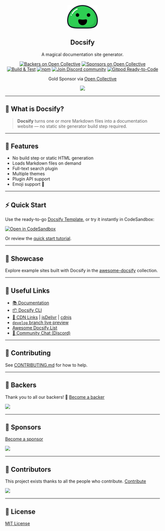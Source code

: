 <p align="center">
  <a href="https://docsify.js.org">
    <img alt="Docsify" src="./docs/_media/icon.svg" width="100">
  </a>
</p>

<h2 align="center">Docsify</h2>
<p align="center">A magical documentation site generator.</p>

<p align="center">
  <a href="#backers"><img alt="Backers on Open Collective" src="https://opencollective.com/docsify/backers/badge.svg?style=flat-square"></a>
  <a href="#sponsors"><img alt="Sponsors on Open Collective" src="https://opencollective.com/docsify/sponsors/badge.svg?style=flat-square"></a>
  <a href="https://github.com/docsifyjs/docsify/actions/workflows/test.yml"><img src="https://github.com/docsifyjs/docsify/actions/workflows/test.yml/badge.svg" alt="Build & Test"></a>
  <a href="https://www.npmjs.com/package/docsify"><img alt="npm" src="https://img.shields.io/npm/v/docsify.svg?style=flat-square"></a>
  <a href="https://discord.gg/3NwKFyR"><img alt="Join Discord community" src="https://img.shields.io/discord/713647066802421792.svg?logo=discord&color=7389D8"></a>
  <a href="https://gitpod.io/#https://github.com/docsifyjs/docsify"><img src="https://img.shields.io/badge/Gitpod-ready--to--code-blue?logo=gitpod" alt="Gitpod Ready-to-Code"></a>
</p>

<p align="center">Gold Sponsor via <a href="https://opencollective.com/docsify">Open Collective</a></p>

<p align="center">
  <a href="https://opencollective.com/docsify/order/3254">
    <img src="https://opencollective.com/docsify/tiers/gold-sponsor.svg?avatarHeight=48">
  </a>
</p>

---

## 📝 What is Docsify?

> **Docsify** turns one or more Markdown files into a documentation website — no static site generator build step required.

---

## 🚀 Features

- No build step or static HTML generation
- Loads Markdown files on demand
- Full-text search plugin
- Multiple themes
- Plugin API support
- Emoji support 🎉

---

## ⚡ Quick Start

Use the ready-to-go [Docsify Template](https://github.com/docsifyjs/docsify-template), or try it instantly in CodeSandbox:

[![Open in CodeSandbox](https://codesandbox.io/static/img/play-codesandbox.svg)](https://codesandbox.io/s/307qqv236)

Or review the [quick start tutorial](https://docsify.js.org/#/quickstart).

---

## 🌟 Showcase

Explore example sites built with Docsify in the [awesome-docsify](https://github.com/docsifyjs/awesome-docsify#showcase) collection.

---

## 🔗 Useful Links

- [📚 Documentation](https://docsify.js.org)
- [📦 Docsify CLI](https://github.com/docsifyjs/docsify-cli)
- [📡 CDN Links](https://unpkg.com/docsify/) | [jsDelivr](https://cdn.jsdelivr.net/npm/docsify/) | [cdnjs](https://cdnjs.com/libraries/docsify)
- [`develop` branch live preview](https://docsify-preview.vercel.app/)
- [Awesome Docsify List](https://github.com/docsifyjs/awesome-docsify)
- [💬 Community Chat (Discord)](https://discord.gg/3NwKFyR)

---

## 🤝 Contributing

See [CONTRIBUTING.md](CONTRIBUTING.md) for how to help.

---

## 💖 Backers

Thank you to all our backers! 🙏 [Become a backer](https://opencollective.com/docsify/contribute)

<a href="https://opencollective.com/docsify#backers"><img src="https://opencollective.com/docsify/backers.svg?width=890"></a>

---

## 💎 Sponsors

[Become a sponsor](https://opencollective.com/docsify/contribute)

<img src="https://opencollective.com/docsify/sponsors.svg?width=890" />

---

## 👥 Contributors

This project exists thanks to all the people who contribute. [Contribute](CONTRIBUTING.md)

<a href="https://github.com/docsifyjs/docsify/graphs/contributors"><img src="https://opencollective.com/docsify/contributors.svg?width=890" /></a>

---

## 📄 License

[MIT License](LICENSE)

